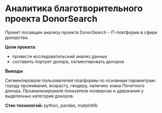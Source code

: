 # Аналитика благотворительного проекта DonorSearch

Проект посвящен анализу проекта DonorSearch - IT-платформа в сфере донорства. 

**Цели проекта**:
  - провести исследовательский анализ данных
  - составить портрет донора, сегментировать доноров

**Выводы** 

Cегментировали пользователей платформы по основным параметрам: городу проживания, возрасту, гендеру, наличию знака Почетного донора. Проанализировали показатели конверсии и удержания у выделенных категорий доноров.

**Стек технологий:** python, pandas, matplotlib
